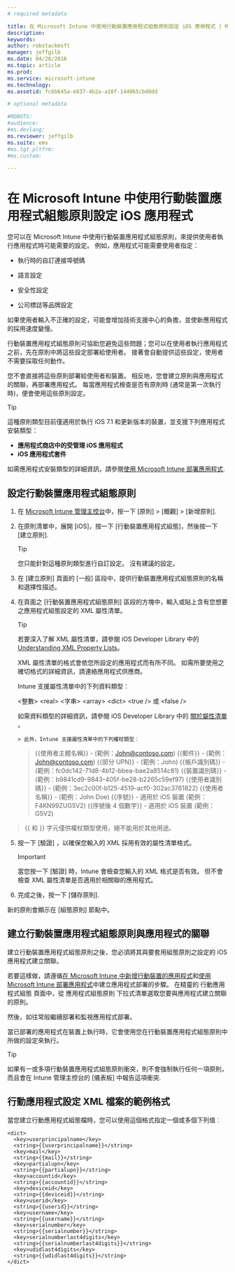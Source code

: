 ```yaml
---
# required metadata

title: 在 Microsoft Intune 中使用行動裝置應用程式組態原則設定 iOS 應用程式 | Microsoft Intune
description:
keywords:
author: robstackmsft
manager: jeffgilb
ms.date: 04/28/2016
ms.topic: article
ms.prod:
ms.service: microsoft-intune
ms.technology:
ms.assetid: fc6b645a-e837-4b2a-a10f-144065cbd8dd

# optional metadata

#ROBOTS:
#audience:
#ms.devlang:
ms.reviewer: jeffgilb
ms.suite: ems
#ms.tgt_pltfrm:
#ms.custom:

---
```


# 在 Microsoft Intune 中使用行動裝置應用程式組態原則設定 iOS 應用程式
您可以在 Microsoft Intune 中使用行動裝置應用程式組態原則，來提供使用者執行應用程式時可能需要的設定。 例如，應用程式可能需要使用者指定：

-   執行時的自訂連接埠號碼

-   語言設定

-   安全性設定

-   公司標誌等品牌設定

如果使用者輸入不正確的設定，可能會增加技術支援中心的負擔，並使新應用程式的採用速度變慢。

行動裝置應用程式組態原則可協助您避免這些問題；您可以在使用者執行應用程式之前，先在原則中將這些設定部署給使用者。 接著會自動提供這些設定，使用者不需要採取任何動作。

您不會直接將這些原則部署給使用者和裝置。 相反地，您會建立原則與應用程式的關聯，再部署應用程式。 每當應用程式檢查是否有原則時 (通常是第一次執行時)，便會使用這些原則設定。

> [!TIP]
> 這種原則類型目前僅適用於執行 iOS 7.1 和更新版本的裝置，並支援下列應用程式安裝類型：
> 
> -   **應用程式商店中的受管理 iOS 應用程式**
> -   **iOS 應用程式套件**
> 
> 如需應用程式安裝類型的詳細資訊，請參閱[使用 Microsoft Intune 部署應用程式](deploy-apps.md).

## 設定行動裝置應用程式組態原則

1.  在 [Microsoft Intune 管理主控台](https://manage.microsoft.com)中，按一下 [原則] &gt; [概觀] &gt; [新增原則].

2.  在原則清單中，展開 [iOS]，按一下 [行動裝置應用程式組態]，然後按一下 [建立原則].

    > [!TIP]
    > 您只能針對這種原則類型進行自訂設定。 沒有建議的設定。

3.  在 [建立原則]  頁面的 [一般]  區段中，提供行動裝置應用程式組態原則的名稱和選擇性描述。

4.  在頁面之 [行動裝置應用程式組態原則]  區段的方塊中，輸入或貼上含有您想要之應用程式組態設定的 XML 屬性清單。

    > [!TIP]
    > 若要深入了解 XML 屬性清單，請參閱 iOS Developer Library 中的 [Understanding XML Property Lists](https://developer.apple.com/library/ios/documentation/Cocoa/Conceptual/PropertyLists/UnderstandXMLPlist/UnderstandXMLPlist.html)。
    > 
    > XML 屬性清單的格式會依您所設定的應用程式而有所不同。 如需所要使用之確切格式的詳細資訊，請連絡應用程式供應商。
    > 
    > Intune 支援屬性清單中的下列資料類型：
    > 
    > &lt;整數&gt;
    > &lt;real&gt;
    > &lt;字串&gt;
    > &lt;array&gt;
    > &lt;dict&gt;
    > &lt;true /&gt; 或 &lt;false /&gt;
    > 
    > 如需資料類型的詳細資訊，請參閱 iOS Developer Library 中的 [關於屬性清單](https://developer.apple.com/library/ios/documentation/Cocoa/Conceptual/PropertyLists/AboutPropertyLists/AboutPropertyLists.html) 。
    >
        > 此外，Intune 支援屬性清單中的下列權杖類型︰
    >    
    > \{\{使用者主體名稱\}\} - (範例：John@contoso.com)
    > \{\{郵件\}\} - (範例：John@contoso.com)
    > \{\{部分 UPN\}\} - (範例：John)
    > \{\{帳戶識別碼\}\} - (範例：fc0dc142-71d8-4b12-bbea-bae2a8514c81)
    > \{\{裝置識別碼\}\} - (範例：b9841cd9-9843-405f-be28-b2265c59ef97)
    > \{\{使用者識別碼\}\} - (範例：3ec2c00f-b125-4519-acf0-302ac3761822)
    > \{\{使用者名稱\}\} - (範例：John Doe)
    > \{\{序號\}\} - 適用於 iOS 裝置 (範例：F4KN99ZUG5V2)
    > \{\{序號後 4 個數字\}\} - 適用於 iOS 裝置 (範例：G5V2)
>
> \{\{ 和 \}\} 字元僅供權杖類型使用，絕不能用於其他用途。




5.  按一下 [驗證]  ，以確保您輸入的 XML 採用有效的屬性清單格式。

    > [!IMPORTANT]
    > 當您按一下 [驗證] 時，Intune 會檢查您輸入的 XML 格式是否有效。 但不會檢查 XML 屬性清單是否適用於相關聯的應用程式。

6.  完成之後，按一下 [儲存原則].

新的原則會顯示在 [組態原則]  節點中。

## 建立行動裝置應用程式組態原則與應用程式的關聯
建立行動裝置應用程式組態原則之後，您必須將其與要套用組態原則之設定的 iOS 應用程式建立關聯。

若要這樣做，請遵循[在 Microsoft Intune 中新增行動裝置的應用程式](add-apps-for-mobile-devices-in-microsoft-intune.md)和[使用 Microsoft Intune 部署應用程式](deploy-apps-in-microsoft-intune.md)中建立應用程式部署的步驟。 在精靈的 行動應用程式組態 頁面中，從 應用程式組態原則 下拉式清單選取您要與應用程式建立關聯的原則。

然後，如往常般繼續部署和監視應用程式部署。

當已部署的應用程式在裝置上執行時，它會使用您在行動裝置應用程式組態原則中所做的設定來執行。

> [!TIP]
> 如果有一或多項行動裝置應用程式組態原則衝突，則不會強制執行任何一項原則，而且會在 Intune 管理主控台的 [儀表板] 中報告這項衝突.

## 行動應用程式設定 XML 檔案的範例格式

當您建立行動應用程式組態檔時，您可以使用這個格式指定一個或多個下列值︰

```
<dict>
  <key>userprincipalname</key>
  <string>{{userprincipalname}}</string>
  <key>mail</key>
  <string>{{mail}}</string>
  <key>partialupn</key>
  <string>{{partialupn}}</string>
  <key>accountid</key>
  <string>{{accountid}}</string>
  <key>deviceid</key>
  <string>{{deviceid}}</string>
  <key>userid</key>
  <string>{{userid}}</string>
  <key>username</key>
  <string>{{username}}</string>
  <key>serialnumber</key>
  <string>{{serialnumber}}</string>
  <key>serialnumberlast4digits</key>
  <string>{{serialnumberlast4digits}}</string>
  <key>udidlast4digits</key>
  <string>{{udidlast4digits}}</string>
</dict>

```




<!--HONumber=May16_HO1-->



